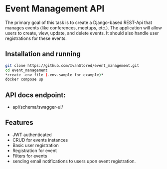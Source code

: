 # Event Management API


The primary goal of this task is to create a Django-based REST-Api that manages
events (like conferences, meetups, etc.). The application will allow users to create,
view, update, and delete events. It should also handle user registrations for these
events.

## Installation and running

```bash
git clone https://github.com/IvanStored/event_management.git
cd event_management
*create .env file (.env.sample for example)*
docker compose up
```
## API docs endpoint:
- api/schema/swagger-ui/

## Features

- JWT authenticated
- CRUD for events instances
- Basic user registration
- Registration for event
- Filters for events
- sending email notifications to users upon event registration.

